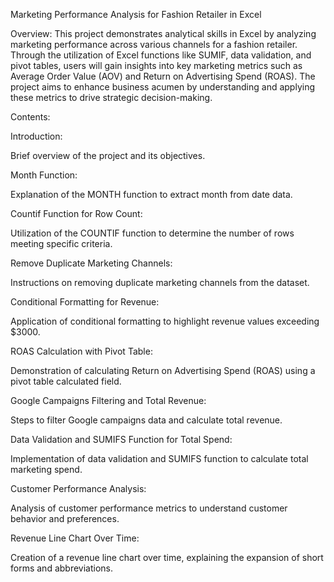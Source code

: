 Marketing Performance Analysis for Fashion Retailer in Excel

Overview:
This project demonstrates analytical skills in Excel by analyzing marketing performance across various channels for a fashion retailer. Through the utilization of Excel functions like SUMIF, data validation, and pivot tables, users will gain insights into key marketing metrics such as Average Order Value (AOV) and Return on Advertising Spend (ROAS). The project aims to enhance business acumen by understanding and applying these metrics to drive strategic decision-making.

Contents:

Introduction:

Brief overview of the project and its objectives.

Month Function:

Explanation of the MONTH function to extract month from date data.

Countif Function for Row Count:

Utilization of the COUNTIF function to determine the number of rows meeting specific criteria.

Remove Duplicate Marketing Channels:

Instructions on removing duplicate marketing channels from the dataset.

Conditional Formatting for Revenue:

Application of conditional formatting to highlight revenue values exceeding $3000.

ROAS Calculation with Pivot Table:

Demonstration of calculating Return on Advertising Spend (ROAS) using a pivot table calculated field.

Google Campaigns Filtering and Total Revenue:

Steps to filter Google campaigns data and calculate total revenue.

Data Validation and SUMIFS Function for Total Spend:

Implementation of data validation and SUMIFS function to calculate total marketing spend.

Customer Performance Analysis:

Analysis of customer performance metrics to understand customer behavior and preferences.

Revenue Line Chart Over Time:

Creation of a revenue line chart over time, explaining the expansion of short forms and abbreviations.
